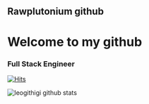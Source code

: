 ## Rawplutonium github
# Welcome to my github

### Full Stack Engineer
[![Hits](https://hits.seeyoufarm.com/api/count/incr/badge.svg?url=https%3A%2F%2Fgithub.com%2Fsrawplutonium%2Fhits-count&count_bg=%2379C83D&title_bg=%23555555&icon=&icon_color=%23E7E7E7&title=hits&edge_flat=false)](https://hits.seeyoufarm.com)

![leogithigi github stats](https://github-readme-stats.vercel.app/api?username=rawplutonium&count_private=true)
